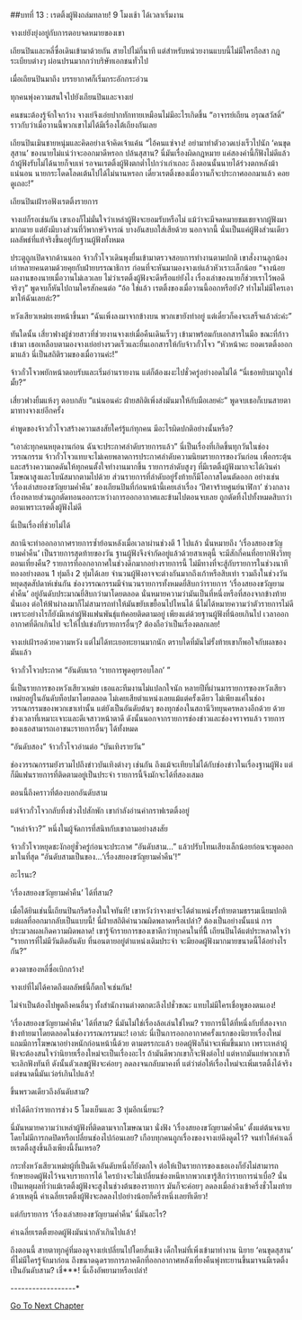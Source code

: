 ##บทที่ 13 : เรตติ้งผู้ฟังถล่มทลาย!
9 โมงเช้า ได้เวลาเริ่มงาน

จางเย่ยังยุ่งอยู่กับการตอบจดหมายของเขา

เถียนปินและหลี่ซื่อเดินเข้ามาด้วยกัน สายไปไม่กี่นาที แต่สำหรับหน่วยงานแบบนี้ไม่มีใครถือสา กฎระเบียบต่างๆ ผ่อนปรนมากกว่าบริษัทเอกชนทั่วไป

เมื่อเถียนปินมาถึง บรรยากาศก็เริ่มกระอักกระอ่วน

ทุกคนพุ่งความสนใจไปยังเถียนปินและจางเย่

คนชนะต้องรู้จักใจกว้าง จางเย่จึงเอ่ยปากทักทายเหมือนไม่มีอะไรเกิดขึ้น “อาจารย์เถียน อรุณสวัสดิ์” ราวกับว่าเมื่อวานนี้พวกเขาไม่ได้มีเรื่องโต้เถียงกันเลย

เถียนปินเมินชายหนุ่มและคิดอย่างเจ้าคิดเจ้าแค้น “ไอ้คนแซ่จาง! อย่ามาทำตัวอวดเบ่งเร็วไปนัก ‘คนขุดสุสาน’ ของนายไม่แน่ว่าจะออกมาดีหรอก ปล้นสุสาน? นี่มันเรื่องผิดกฎหมาย แค่สองคำนี้ก็ฟังไม่ดีแล้ว ถ้าผู้ฟังรับไม่ได้นายก็จบเห่ รอจนเรตติ้งผู้ฟังตกต่ำไปกว่าเก่าเถอะ ถึงตอนนั้นนายได้ร่วงตกหลังม้าแน่นอน นายกระโดดโลดเต้นไปได้ไม่นานหรอก เดี๋ยวเรตติ้งของเมื่อวานก็จะประกาศออกมาแล้ว คอยดูเถอะ!”

เถียนปินเฝ้ารอฟังเรตติ้งรายการ

จางเย่ก็รอเช่นกัน เขาเองก็ไม่มั่นใจว่าเหล่าผู้ฟังจะยอมรับหรือไม่ แม้ว่าจะมีจดหมายชมเชยจากผู้ฟังมามากมาย แต่ยังมีบางส่วนที่วิพากษ์วิจารณ์ บางอันสบถใส่เสียด้วย นอกจากนี้ นั่นเป็นแค่ผู้ฟังส่วนเดียว ผลลัพธ์ที่แท้จริงขึ้นอยู่กับฐานผู้ฟังทั้งหมด

ประตูถูกเปิดจากด้านนอก จ้าวกั๋วโจวเดินพุงยื่นเข้ามาตรวจสอบการทำงานตามปกติ เขาสั่งงานลูกน้องเก่าหลายคนตามด้วยคุยกับฝ่ายบรรณาธิการ ก่อนที่จะหันมามองจางเย่แล้วหัวเราะเล็กน้อย “จางน้อย ผลงานของนายเมื่อวานไม่เลวเลย ไม่ว่าเรตติ้งผู้ฟังจะดีหรือแย่ยังไง เรื่องเล่าของนายก็ช่วยเราไว้พอดีจริงๆ” พูดจบก็หันไปถามใครสักคนต่อ “อ้อ ใช่แล้ว เรตติ้งของเมื่อวานนี้ออกหรือยัง? ทำไมไม่มีใครเอามาให้ฉันเลยล่ะ?”

หวังเสียวเหม่ยเงยหน้าขึ้นมา “ฉันเพิ่งลงมาจากข้างบน พวกเขายังทำอยู่ แต่เดี๋ยวก็คงจะเสร็จแล้วล่ะค่ะ”

ทันใดนั้น เสี่ยวฟางผู้ช่วยสาวที่ช่วยงานจางเย่เมื่อคืนเดินเร็วๆ เข้ามาพร้อมกับเอกสารในมือ ขณะที่ก้าวเข้ามา เธอเหลือบตามองจางเย่อย่างรวดเร็วและยื่นเอกสารให้กับจ้าวกั๋วโจว “หัวหน้าคะ ยอดเรตติ้งออกมาแล้ว นี่เป็นสถิติรวมของเมื่อวานค่ะ!”

จ้าวกั๋วโจวพยักหน้าตอบรับและเริ่มอ่านรายงาน แต่ก็ต้องผงะไปชั่วครู่อย่างอดไม่ได้ “นี่เธอหยิบมาถูกใช่มั้ย?”

เสี่ยวฟางยิ้มแห้งๆ ตอบกลับ “แน่นอนค่ะ ฝ่ายสถิติเพิ่งส่งมันมาให้กับมือเลยค่ะ” พูดจบเธอก็เบนสายตามาทางจางเย่อีกครั้ง

คำพูดของจ้าวกั๋วโจวสร้างความสงสัยใคร่รู้แก่ทุกคน มีอะไรผิดปกติอย่างนั้นหรือ?

“เอาล่ะทุกคนหยุดงานก่อน ฉันจะประกาศลำดับรายการแล้ว” นี่เป็นเรื่องที่เกิดขึ้นทุกวันในช่องวรรณกรรม จ้าวกั๋วโจวแทบจะไม่เคยพลาดการประกาศลำดับความนิยมรายการของวันก่อน เพื่อกระตุ้นและสร้างความกดดันให้ทุกคนตั้งใจทำงานมากขึ้น รายการลำดับสูงๆ ที่มีเรตติ้งผู้ฟังมากจะได้เงินค่าโฆษณาสูงและโบนัสมากตามไปด้วย ส่วนรายการที่ลำดับอยู่รั้งท้ายก็มีโอกาสโดนตัดออก อย่างเช่น ‘เรื่องเล่าสยองขวัญยามค่ำคืน’ ของเถียนปินที่ก่อนหน้านี้เคยเล่าเรื่อง ‘ปีศาจร้ายศูนย์นาฬิกา’ ช่วงกลางเรื่องหลายส่วนถูกตัดทอนออกระหว่างการออกอากาศและข้ามไปตอนจบเลย ถูกตัดทิ้งไปทั้งหมดสิบกว่าตอนเพราะเรตติ้งผู้ฟังไม่ดี

นี่เป็นเรื่องที่ช่วยไม่ได้

สถานีจะทำออกอากาศรายการซ้ำย้อนหลังเมื่อเวลาผ่านช่วงตี 1 ไปแล้ว นั่นหมายถึง ‘เรื่องสยองขวัญยามค่ำคืน’ เป็นรายการสุดท้ายของวัน ฐานผู้ฟังจึงจำกัดอยู่แล้วด้วยสาเหตุนี้ จะมีสักกี่คนที่อยากฟังวิทยุตอนเที่ยงคืน? รายการที่ออกอากาศในช่วงดึกมากอย่างรายการนี้ ไม่มีทางที่จะสู้กับรายการในช่วงนาทีทองอย่างตอน 1 ทุ่มถึง 2 ทุ่มได้เลย จำนวนผู้ฟังอาจจะต่างกันมากถึงเก้าหรือสิบเท่า รวมถึงในช่วงวันหยุดสุดสัปดาห์เช่นกัน ช่องวรรณกรรมมีจำนวนรายการทั้งหมดยี่สิบกว่ารายการ ‘เรื่องสยองขวัญยามค่ำคืน’ อยู่อันดับประมาณยี่สิบกว่ามาโดยตลอด นั่นหมายความว่ามันเป็นที่หนึ่งหรือที่สองจากข้างท้ายนั่นเอง ต่อให้ฟ้าผ่าลงมาก็ไม่สามารถทำให้มันขยับเขยื้อนไปไหนได้ นี่ไม่ได้หมายความว่าตัวรายการไม่ดี เพราะอย่างไรก็ยังมีเหล่าผู้ฟังแฟนพันธุ์แท้คอยติดตามอยู่ เพียงแต่ด้วยฐานผู้ฟังที่น้อยเกินไป เวลาออกอากาศที่ดึกเกินไป จะให้ไปแข่งกับรายการอื่นๆ? ต้องถือว่าเป็นเรื่องตลกเลย!

จางเย่เฝ้ารอด้วยความหวัง แต่ไม่ได้ทะเยอทะยานมากนัก ตราบใดที่มันไม่รั้งท้ายเขาก็พอใจกับผลของมันแล้ว

จ้าวกั๋วโจวประกาศ “อันดับแรก ‘รายการพูดคุยรอบโลก’ ”

นี่เป็นรายการของหวังเสียวเหม่ย เธอและทีมงานไม่แปลกใจนัก หลายปีที่ผ่านมารายการของหวังเสียวเหม่ยอยู่ในอันดับท็อปมาโดยตลอด ไม่เคยเสียตำแหน่งเลยแม้แต่ครั้งเดียว ไม่เพียงแค่ในช่องวรรณกรรมของพวกเขาเท่านั้น แต่ยังเป็นอันดับต้นๆ ของทุกช่องในสถานีวิทยุนครหลวงอีกด้วย ด้วยช่วงเวลาที่เหมาะเจาะและดีเจสาวหน้าตาดี ดังนั้นนอกจากรายการช่องข่าวและช่องจราจรแล้ว รายการของเธอสามารถเอาชนะรายการอื่นๆ ได้ทั้งหมด

“อันดับสอง” จ้าวกั๋วโจวอ่านต่อ “บันเทิงรายวัน”

ช่องวรรณกรรมยังรวมไปถึงข่าวบันเทิงต่างๆ เช่นกัน ถึงแม้จะเทียบไม่ได้กับช่องข่าวในเรื่องฐานผู้ฟัง แต่ก็มีแฟนรายการที่ติดตามอยู่เป็นประจำ รายการนี้จึงมักจะได้ที่สองเสมอ

ตอนนี้ถึงคราวที่ต้องบอกอันดับสาม

แต่จ้าวกั๋วโจวกลับทิ้งช่วงไปสักพัก เขากำลังอ่านค่ากราฟเรตติ้งอยู่

“เหล่าจ้าว?” หนึ่งในผู้จัดการที่สนิทกับเขาถามอย่างสงสัย

จ้าวกั๋วโจวหยุดชะงักอยู่ชั่วครู่ก่อนจะประกาศ “อันดับสาม…” แล้วปรับโทนเสียงเล็กน้อยก่อนจะพูดออกมาในที่สุด “อันดับสามเป็นของ…‘เรื่องสยองขวัญยามค่ำคืน’!”

อะไรนะ?

‘เรื่องสยองขวัญยามค่ำคืน’ ได้ที่สาม?

เมื่อได้ยินเช่นนี้เถียนปินกรีดร้องในใจทันที! เขาหวังว่าจางเย่จะได้ตำแหน่งรั้งท้ายตามธรรมเนียมปกติ แต่ผลที่ออกมากลับเป็นแบบนี้! นี่ฝ่ายสถิติคำนวณผิดพลาดหรือเปล่า? ต้องเป็นอย่างนั้นแน่ การประมวลผลเกิดความผิดพลาด! เขารู้จักรายการของเขาดีกว่าทุกคนในที่นีี้ เถียนปินได้แต่ประหลาดใจว่า “รายการที่ไม่มีวันติดอันดับ ที่นอนตายอยู่ตำแหน่งเดิมประจำ จะมียอดผู้ฟังมากมายขนาดนี้ได้อย่างไรกัน?”

ดวงตาของหลี่ซื่อเบิกกว้าง! 

จางเย่ที่ไม่ได้คาดถึงผลลัพธ์นี้ก็ตกใจเช่นกัน! 

ไม่จำเป็นต้องไปพูดถึงคนอื่นๆ ทั้งสำนักงานต่างตกตะลึงไปชั่วขณะ แทบไม่มีใครเชื่อหูของตนเอง!

‘เรื่องสยองขวัญยามค่ำคืน’ ได้ที่สาม? นี่มันไม่ใช่เรื่องล้อเล่นใช่ไหม? รายการนี้ได้ที่หนึ่งกับที่สองจากข้างท้ายมาโดยตลอดในช่องวรรณกรรมนะ! เอาล่ะ นี่เป็นการออกอากาศครั้งแรกของนิยายเรื่องใหม่ แถมมีการโฆษณาอย่างหนักก่อนหน้านี้ด้วย ตามตรรกะแล้ว ยอดผู้ฟังก็น่าจะเพิ่มขึ้นมาก เพราะเหล่าผู้ฟังจะต้องสนใจว่านิยายเรื่องใหม่จะเป็นเรื่องอะไร ถ้ามันดีพวกเขาก็จะฟังต่อไป แต่หากมันแย่พวกเขาก็จะเลิกฟังทันที ดังนั้นตัวเลขผู้ฟังจะค่อยๆ ลดลงจนกลับมาคงที่ แต่ว่าต่อให้เรื่องใหม่จะเพิ่มเรตติ้งได้จริง แต่ขนาดนี้มันเว่อร์เกินไปแล้ว!

ขึ้นพรวดเดียวถึงอันดับสาม?

ทำได้ดีกว่ารายการช่วง 5 โมงเย็นและ 3 ทุ่มอีกเนี่ยนะ?

นี่มันหมายความว่าเหล่าผู้ฟังที่ติดตามจากโฆษณามา นั่งฟัง ‘เรื่องสยองขวัญยามค่ำคืน’ ตั้งแต่ต้นจนจบโดยไม่มีการกดปิดหรือเปลี่ยนช่องไปก่อนเลย? เกือบทุกคนถูกเรื่องของจางเย่ดึงดูดไว้? จนทำให้ค่าเฉลี่ยเรตติ้งสูงขึ้นถึงเพียงนี้งั้นเหรอ?

กระทั่งหวังเสียวเหม่ยผู้ที่เป็นดีเจอันดับหนึ่งก็ยังตกใจ ต่อให้เป็นรายการของเธอเองก็ยังไม่สามารถรักษายอดผู้ฟังไว้จนจบรายการได้ ใครบ้างจะไม่เปลี่ยนช่องหนีหากพวกเขารู้สึกว่ารายการน่าเบื่อ? นั่นเป็นเหตุผลที่ว่าแม้เรตติ้งผู้ฟังจะสูงในช่วงต้นของรายการ มันก็จะค่อยๆ ลดลงเมื่อล่วงเข้าครึ่งชั่วโมงท้าย ด้วยเหตุนี้ ค่าเฉลี่ยเรตติ้งผู้ฟังจะลดลงไปอย่างน้อยก็ครึ่งหนึ่งเลยทีเดียว!

แต่กับรายการ ‘เรื่องเล่าสยองขวัญยามค่ำคืน’ นี่มันอะไร?

ค่าเฉลี่ยเรตติ้งยอดผู้ฟังมันน่ากลัวเกินไปแล้ว!

ถึงตอนนี้ สายตาทุกคู่ที่มองดูจางเย่เปลี่ยนไปโดยสิ้นเชิง เด็กใหม่ที่เพิ่งเข้ามาทำงาน นิยาย ‘คนขุดสุสาน’ ที่ไม่มีใครรู้จักมาก่อน ถึงขนาดฉุดรายการภาคดึกที่ออกอากาศหลังเที่ยงคืนพุ่งทะยานขึ้นมาจนมีเรตติ้งเป็นอันดับสาม? เชี่***! นี่เอ็งอัพยามาหรือเปล่า!

*-*-*-*-*-*-*-*-*-*-*-*-*-*-*-*-*-*-*


[Go To Next Chapter]( ./15.md)
